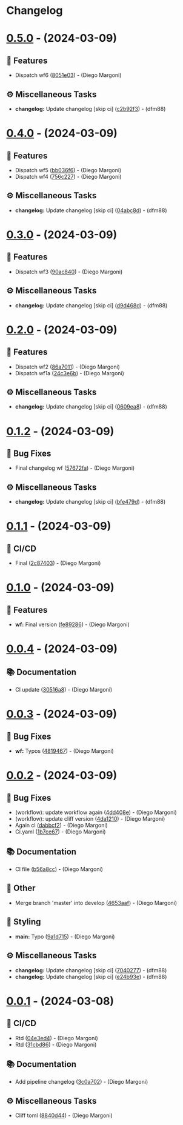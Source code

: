 # Changelog

# [0.5.0](https://github.com/dfm88/fastapi-two-factor-authentication/compare/vv0.4.0...vv0.5.0) - (2024-03-09)

## <!-- 0 -->🚀 Features

- Dispatch wf6 ([8051e03](https://github.com/dfm88/fastapi-two-factor-authentication/commit/8051e03034a22f6ec5980b15e2b117de5911ad0a))  - (Diego Margoni)

## <!-- 7 -->⚙️ Miscellaneous Tasks

- **changelog:** Update changelog [skip ci] ([c2b92f3](https://github.com/dfm88/fastapi-two-factor-authentication/commit/c2b92f32be5f9f1a58b2b8f8889c124932f982cb))  - (dfm88)

# [0.4.0](https://github.com/dfm88/fastapi-two-factor-authentication/compare/vv0.3.0...vv0.4.0) - (2024-03-09)

## <!-- 0 -->🚀 Features

- Dispatch wf5 ([bb036f6](https://github.com/dfm88/fastapi-two-factor-authentication/commit/bb036f69b4cdaddb72fa7bdc6ccf4d192fbd9ae1))  - (Diego Margoni)
- Dispatch wf4 ([756c227](https://github.com/dfm88/fastapi-two-factor-authentication/commit/756c227d7cf22c87f188afa1c87599c0c3e98280))  - (Diego Margoni)

## <!-- 7 -->⚙️ Miscellaneous Tasks

- **changelog:** Update changelog [skip ci] ([04abc8d](https://github.com/dfm88/fastapi-two-factor-authentication/commit/04abc8d1b486c682971cf9c8a07d4bbedcef465f))  - (dfm88)

# [0.3.0](https://github.com/dfm88/fastapi-two-factor-authentication/compare/vv0.2.0...vv0.3.0) - (2024-03-09)

## <!-- 0 -->🚀 Features

- Dispatch wf3 ([90ac840](https://github.com/dfm88/fastapi-two-factor-authentication/commit/90ac840b11ca2b01e6bf1d7b362db2c0d48eaeda))  - (Diego Margoni)

## <!-- 7 -->⚙️ Miscellaneous Tasks

- **changelog:** Update changelog [skip ci] ([d9d468d](https://github.com/dfm88/fastapi-two-factor-authentication/commit/d9d468db63d05a7dd999f2e5fe788df490bda028))  - (dfm88)

# [0.2.0](https://github.com/dfm88/fastapi-two-factor-authentication/compare/vv0.1.2...vv0.2.0) - (2024-03-09)

## <!-- 0 -->🚀 Features

- Dispatch wf2 ([86a7011](https://github.com/dfm88/fastapi-two-factor-authentication/commit/86a70119aea90ef5382059df046b64eb230ea52b))  - (Diego Margoni)
- Dispatch wf1a ([24c3e6b](https://github.com/dfm88/fastapi-two-factor-authentication/commit/24c3e6b90c05cfe93565070e5d799a8d59db0c67))  - (Diego Margoni)

## <!-- 7 -->⚙️ Miscellaneous Tasks

- **changelog:** Update changelog [skip ci] ([0609ea8](https://github.com/dfm88/fastapi-two-factor-authentication/commit/0609ea8c29cb5d2f33be38b674a90260d64aab1d))  - (dfm88)

# [0.1.2](https://github.com/dfm88/fastapi-two-factor-authentication/compare/vv0.1.1...vv0.1.2) - (2024-03-09)

## <!-- 1 -->🐛 Bug Fixes

- Final changelog wf ([57672fa](https://github.com/dfm88/fastapi-two-factor-authentication/commit/57672fa62aef0e413a9abeb4699d1813fb8a61a1))  - (Diego Margoni)

## <!-- 7 -->⚙️ Miscellaneous Tasks

- **changelog:** Update changelog [skip ci] ([bfe479d](https://github.com/dfm88/fastapi-two-factor-authentication/commit/bfe479dbdefc5ebd59f63f018f77649df1264bd3))  - (dfm88)

# [0.1.1](https://github.com/dfm88/fastapi-two-factor-authentication/compare/vv0.1.0...vv0.1.1) - (2024-03-09)

## <!-- 29 -->👷 CI/CD

- Final ([2c87403](https://github.com/dfm88/fastapi-two-factor-authentication/commit/2c87403fbe2efce489545156110afa852822ef05))  - (Diego Margoni)

# [0.1.0](https://github.com/dfm88/fastapi-two-factor-authentication/compare/vv0.0.4...vv0.1.0) - (2024-03-09)

## <!-- 0 -->🚀 Features

- **wf:** Final version ([fe89286](https://github.com/dfm88/fastapi-two-factor-authentication/commit/fe89286a291531d1c1cd0be522a0d258d3928dfc))  - (Diego Margoni)

# [0.0.4](https://github.com/dfm88/fastapi-two-factor-authentication/compare/vv0.0.3...vv0.0.4) - (2024-03-09)

## <!-- 3 -->📚 Documentation

- Cl update ([30516a8](https://github.com/dfm88/fastapi-two-factor-authentication/commit/30516a811528d94c770dd3e2c10a7f4cad777bbb))  - (Diego Margoni)

# [0.0.3](https://github.com/dfm88/fastapi-two-factor-authentication/compare/vv0.0.2...vv0.0.3) - (2024-03-09)

## <!-- 1 -->🐛 Bug Fixes

- **wf:** Typos ([4819467](https://github.com/dfm88/fastapi-two-factor-authentication/commit/4819467da287fb78bd0dc1872a56b4ce58af6cde))  - (Diego Margoni)

# [0.0.2](https://github.com/dfm88/fastapi-two-factor-authentication/compare/v0.0.1...vv0.0.2) - (2024-03-09)

## <!-- 1 -->🐛 Bug Fixes

- (workflow): update workflow again ([4dd408e](https://github.com/dfm88/fastapi-two-factor-authentication/commit/4dd408e0ab8f290f2192c60e7c91bd0ded2ea71f))  - (Diego Margoni)
- (workflow): update cliff version ([4da1210](https://github.com/dfm88/fastapi-two-factor-authentication/commit/4da12107d7592147eddbbf69fdc77e9f3a138e1e))  - (Diego Margoni)
- Again cl ([dabbcf2](https://github.com/dfm88/fastapi-two-factor-authentication/commit/dabbcf23389af8661d47f0b030adf7ae50ec5dc8))  - (Diego Margoni)
- Ci.yaml ([1b7ce67](https://github.com/dfm88/fastapi-two-factor-authentication/commit/1b7ce677904c9d5078b8f0024170044cfbb7d3b7))  - (Diego Margoni)

## <!-- 3 -->📚 Documentation

- Cl file ([b56a8cc](https://github.com/dfm88/fastapi-two-factor-authentication/commit/b56a8cc9e521b7b385b5dfb635f0168380a5ad87))  - (Diego Margoni)

## <!-- 30 -->📝 Other

- Merge branch 'master' into develop ([4653aaf](https://github.com/dfm88/fastapi-two-factor-authentication/commit/4653aaf2bfe2988f5d71fc714e7f33e62203c147))  - (Diego Margoni)

## <!-- 5 -->🎨 Styling

- **main:** Typo ([9a1d715](https://github.com/dfm88/fastapi-two-factor-authentication/commit/9a1d715159723ce08ea42517b87cb94d53ece57b))  - (Diego Margoni)

## <!-- 7 -->⚙️ Miscellaneous Tasks

- **changelog:** Update changelog [skip ci] ([7040277](https://github.com/dfm88/fastapi-two-factor-authentication/commit/70402779f7525a89fde26c0687086f77d2ffa9d3))  - (dfm88)
- **changelog:** Update changelog [skip ci] ([e24b93e](https://github.com/dfm88/fastapi-two-factor-authentication/commit/e24b93e5e6ba2a1fc17524791c81eca3d57bf929))  - (dfm88)

# [0.0.1](https://github.com/dfm88/fastapi-two-factor-authentication/tree/v0.0.1) - (2024-03-08)

## <!-- 29 -->👷 CI/CD

- Rtd ([04e3ed4](https://github.com/dfm88/fastapi-two-factor-authentication/commit/04e3ed4075c74d8f17cf65361dc2fae11e396dd0))  - (Diego Margoni)
- Rtd ([31cbd86](https://github.com/dfm88/fastapi-two-factor-authentication/commit/31cbd86801810ae00b11116bdc9fb25a84fabd8d))  - (Diego Margoni)

## <!-- 3 -->📚 Documentation

- Add pipeline changelog ([3c0a702](https://github.com/dfm88/fastapi-two-factor-authentication/commit/3c0a70275fe2646f9cc637a075855076e3271231))  - (Diego Margoni)

## <!-- 7 -->⚙️ Miscellaneous Tasks

- Cliff toml ([8840d44](https://github.com/dfm88/fastapi-two-factor-authentication/commit/8840d447f2d0ed02393c4f709211964b2957ca3a))  - (Diego Margoni)

<!-- generated by git-cliff -->
